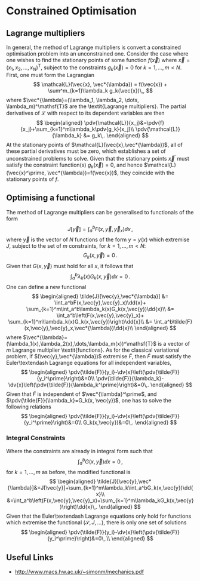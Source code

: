 # Constrained Optimisation

## Lagrange multipliers
In general, the method of Lagrange multipliers is convert a constrained optimisation problem into an unconstrained one. Consider the case where one wishes to find the stationary points of some function $f(\vec{x})$ where $\vec{x}=(x_1,x_2,\dots,x_N)^\mathsf{T}$, subject to the constraints $g_k(\vec{x})=0$ for $k=1,\dots,m<N$.
First, one must form the Lagrangian
$$
    \mathcal{L}(\vec{x}, \vec*{\lambda}) = f(\vec{x}) + \sum^m_{k=1}\lambda_k g_k(\vec{x})\,,
$$
  where $\vec*{\lambda}=(\lambda_1, \lambda_2, \dots, \lambda_m)^\mathsf{T}$ are the \textit{Lagrange multipliers}. The partial derivatives of $\mathcal{L}$ with respect to its dependent variables are then
$$
    \begin{aligned}
    \pdv{\mathcal{L}}{x_j}&=\pdv{f}{x_j}+\sum_{k=1}^m\lambda_k\pdv{g_k}{x_j}\\
    \pdv{\mathcal{L}}{\lambda_k} &= g_k\,.
  \end{aligned}
$$
  At the stationary points of $\mathcal{L}(\vec{x},\vec*{\lambda})$, all of these partial derivatives must be zero, which establishes a set of unconstrained problems to solve. Given that the stationary points $\vec{x}^\prime$ must satisfy the constraint function(s) $g_k(\vec{x})=0$, and hence $\mathcal{L}(\vec{x}^\prime, \vec*{\lambda})=f(\vec{x})$, they coincide with the stationary points of $f$.

## Optimising a functional
The method of Lagrange multipliers can be generalised to functionals of the form
$$
J[\vec{y}] = \int_a^bF(x,\vec{y},\vec{y}_x)\dd{x}\,,
$$
where $\vec{y}$ is the vector of $N$ functions of the form $y=y(x)$ which extremise $J$,
subject to the set of $m$ constraints, for $k=1,\dots,m<N$:
$$
G_k(x,\vec{y})=0\,.
$$
Given that $G(x, \vec{y})$ must hold for all $x$, it follows that
$$
\int_a^b\lambda_k(x)G_k(x, \vec{y})\dd{x}=0\,.
$$
One can define a new functional
$$
\begin{aligned}
\tilde{J}[\vec{y},\vec*{\lambda}] &= \int_a^bF(x,\vec{y},\vec{y}_x)\dd{x}+
\sum_{k=1}^m\int_a^b\lambda_k(x)G_k(x,\vec{y})\dd{x}\\
&= \int_a^b\left(F(x,\vec{y},\vec{y}_x)+
\sum_{k=1}^m\lambda_k(x)G_k(x,\vec{y})\right)\dd{x}\\
  &= \int_a^b\tilde{F}(x,\vec{y},\vec{y}_x,\vec*{\lambda})\dd{x}\\
\end{aligned}
$$
where $\vec*{\lambda}=(\lambda_1(x),\lambda_2(x),\dots,\lambda_m(x))^\mathsf{T}$ is a vector of $m$ Lagrange multiplier \textit{functions}. As for the classical variational problem, if $(\vec{y},\vec*{\lambda})$ extremise $\tilde{F}$, then $\tilde{F}$ must satisfy the Euler\textendash Lagrange equations for all independent variables,
$$
\begin{aligned}
\pdv{\tilde{F}}{y_i}-\dv{x}\left(\pdv{\tilde{F}}{y_i^\prime}\right)&=0\\
\pdv{\tilde{F}}{\lambda_k}-\dv{x}\left(\pdv{\tilde{F}}{\lambda_k^\prime}\right)&=0\,.
\end{aligned}
$$
Given that $\tilde{F}$ is independent of $\vec*{\lambda}^\prime$, and $\pdv{\tilde{F}}{\lambda_k}=G_k(x, \vec{y})$, one has to solve the following relations
$$
\begin{aligned}
\pdv{\tilde{F}}{y_i}-\dv{x}\left(\pdv{\tilde{F}}{y_i^\prime}\right)&=0\\
G_k(x,\vec{y})&=0\,.
\end{aligned}
$$

### Integral Constraints
Where the constraints are already in integral form such that
$$
\int_a^bG(x,\vec{y})\dd{x}=0\,,
$$
for $k=1,\dots,m$ as before, the modified functional is
$$
\begin{aligned}
\tilde{J}[\vec{y},\vec*{\lambda}]&=J[\vec{y}]+\sum_{k=1}^m\lambda_k\int_a^bG_k(x,\vec{y})\dd{x}\\
                             &=\int_a^b\left(F(x,\vec{y},\vec{y}_x)+\sum_{k=1}^m\lambda_kG_k(x,\vec{y})\right)\dd{x}\,.
\end{aligned}
$$
Given that the Euler\textendash Lagrange equations only hold for functions which extremise the functional ($\mathcal{S}, J, \dots$), there is only one set of solutions
$$
\begin{aligned}
\pdv{\tilde{F}}{y_i}-\dv{x}\left(\pdv{\tilde{F}}{y_i^\prime}\right)&=0\,.\\
\end{aligned}
$$


## Useful Links
* http://www.macs.hw.ac.uk/~simonm/mechanics.pdf